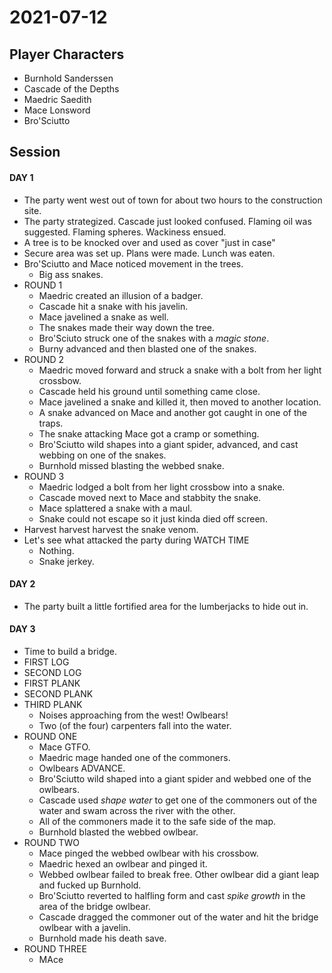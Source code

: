 # 2021-07-12
## Player Characters
* Burnhold Sanderssen
* Cascade of the Depths
* Maedric Saedith
* Mace Lonsword
* Bro'Sciutto
## Session
#### DAY 1
* The party went west out of town for about two hours to the construction site.
* The party strategized. Cascade just looked confused. Flaming oil was suggested. Flaming spheres. Wackiness ensued.
* A tree is to be knocked over and used as cover "just in case"
* Secure area was set up. Plans were made. Lunch was eaten.
* Bro'Sciutto and Mace noticed movement in the trees.
	* Big ass snakes.
* ROUND 1
	* Maedric created an illusion of a badger.
	* Cascade hit a snake with his javelin.
	* Mace javelined a snake as well.
	* The snakes made their way down the tree.
	* Bro'Sciuto struck one of the snakes with a _magic stone_.
	* Burny advanced and then blasted one of the snakes.
* ROUND 2
	* Maedric moved forward and struck a snake with a bolt from her light crossbow.
	* Cascade held his ground until something came close.
	* Mace javelined a snake and killed it, then moved to another location.
	* A snake advanced on Mace and another got caught in one of the traps.
	* The snake attacking Mace got a cramp or something.
	* Bro'Sciutto wild shapes into a giant spider, advanced, and cast webbing on one of the snakes.
	* Burnhold missed blasting the webbed snake.
* ROUND 3
	* Maedric lodged a bolt from her light crossbow into a snake.
	* Cascade moved next to Mace and stabbity the snake.
	* Mace splattered a snake with a maul.
	* Snake could not escape so it just kinda died off screen.
* Harvest harvest harvest the snake venom.
* Let's see what attacked the party during WATCH TIME
	* Nothing.
	* Snake jerkey.
#### DAY 2
* The party built a little fortified area for the lumberjacks to hide out in.
#### DAY 3
* Time to build a bridge.
* FIRST LOG
* SECOND LOG
* FIRST PLANK
* SECOND PLANK
* THIRD PLANK
	* Noises approaching from the west! Owlbears!
	* Two (of the four) carpenters fall into the water.
* ROUND ONE
	* Mace GTFO.
	* Maedric mage handed one of the commoners.
	* Owlbears ADVANCE.
	* Bro'Sciutto wild shaped into a giant spider and webbed one of the owlbears.
	* Cascade used _shape water_ to get one of the commoners out of the water and swam across the river with the other.
	* All of the commoners made it to the safe side of the map.
	* Burnhold blasted the webbed owlbear.
* ROUND TWO
	* Mace pinged the webbed owlbear with his crossbow.
	* Maedric hexed an owlbear and pinged it.
	* Webbed owlbear failed to break free. Other owlbear did a giant leap and fucked up Burnhold.
	* Bro'Sciutto reverted to halfling form and cast _spike growth_ in the area of the bridge owlbear.
	* Cascade dragged the commoner out of the water and hit the bridge owlbear with a javelin.
	* Burnhold made his death save.
* ROUND THREE
	* MAce 
<!--stackedit_data:
eyJoaXN0b3J5IjpbMTYzNTQ3ODkwNSwtODQ5MzkwMDA3LC0yMD
k3NzY4MjQ1LDEzNjAwMzQ0ODIsLTEyMTg3OTY1OTMsLTEwNTAy
MzM4MDAsNDY4MjYxNzA5LC0xMTMxMDQ1NjIyLDExMDY4OTk1MD
YsNjc2MzcwMDkyLC02Njg1NzM5MzYsMTYxNTEwNjc3MSwtMjAz
OTQ2MjEyNywtMTE4MDA5NTc5NywtMTk4NzUxMTQxMSwtNTU2Mj
MyNzkzLDE5NjM5MjM3MTksMjUzMTY0NjM4XX0=
-->